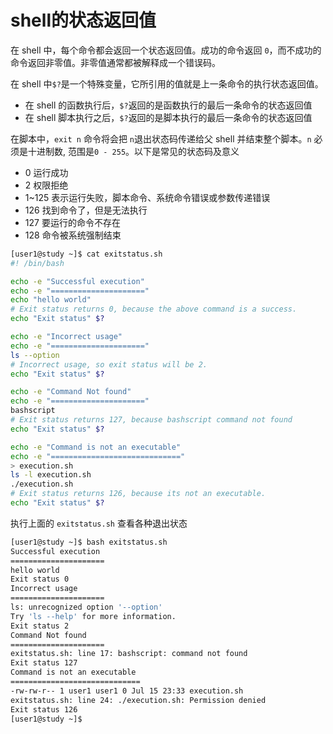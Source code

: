 # shell的状态返回值 

在 shell 中，每个命令都会返回一个状态返回值。成功的命令返回 `0`​，而不成功的命令返回非零值。非零值通常都被解释成一个错误码。

在 shell 中`$?`​ 是一个特殊变量，它所引用的值就是上一条命令的执行状态返回值。

* 在 shell 的函数执行后，`$?`​ 返回的是函数执行的最后一条命令的状态返回值
* 在 shell 脚本执行之后，`$?`​ 返回的是脚本执行的最后一条命令的状态返回值

在脚本中，`exit n`​ 命令将会把 `n`​ 退出状态码传递给父 shell 并结束整个脚本。`n`​ 必须是十进制数, 范围是`0 - 255`​。以下是常见的状态码及意义

* 0 运行成功
* 2 权限拒绝
* 1~125 表示运行失败，脚本命令、系统命令错误或参数传递错误
* 126 找到命令了，但是无法执行
* 127 要运行的命令不存在
* 128 命令被系统强制结束

```bash
[user1@study ~]$ cat exitstatus.sh
#! /bin/bash

echo -e "Successful execution"
echo -e "====================="
echo "hello world"
# Exit status returns 0, because the above command is a success.
echo "Exit status" $? 

echo -e "Incorrect usage"
echo -e "====================="
ls --option
# Incorrect usage, so exit status will be 2.
echo "Exit status" $? 

echo -e "Command Not found"
echo -e "====================="
bashscript
# Exit status returns 127, because bashscript command not found
echo "Exit status" $? 

echo -e "Command is not an executable"
echo -e "============================="
> execution.sh
ls -l execution.sh
./execution.sh
# Exit status returns 126, because its not an executable.
echo "Exit status" $?
```

执行上面的 `exitstatus.sh`​ 查看各种退出状态

```bash
[user1@study ~]$ bash exitstatus.sh
Successful execution
=====================
hello world
Exit status 0
Incorrect usage
=====================
ls: unrecognized option '--option'
Try 'ls --help' for more information.
Exit status 2
Command Not found
=====================
exitstatus.sh: line 17: bashscript: command not found
Exit status 127
Command is not an executable
=============================
-rw-rw-r-- 1 user1 user1 0 Jul 15 23:33 execution.sh
exitstatus.sh: line 24: ./execution.sh: Permission denied
Exit status 126
[user1@study ~]$
```
